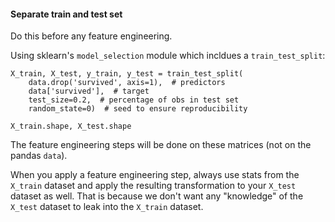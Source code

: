 #### Separate train and test set

Do this before any feature engineering. 

Using sklearn's `model_selection` module which incldues a 
`train_test_split`:

```
X_train, X_test, y_train, y_test = train_test_split(
    data.drop('survived', axis=1),  # predictors
    data['survived'],  # target
    test_size=0.2,  # percentage of obs in test set
    random_state=0)  # seed to ensure reproducibility

X_train.shape, X_test.shape
```

The feature engineering steps will be done on these matrices (not on the pandas `data`).


When you apply a feature engineering step, always use stats from the `X_train` dataset
and apply the resulting transformation to your `X_test` dataset as well.
That is because we don't want any "knowledge" of the `X_test` dataset to leak into the `X_train` dataset.